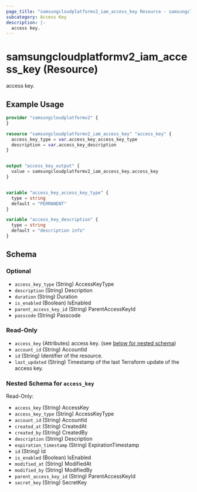```yaml
---
page_title: "samsungcloudplatformv2_iam_access_key Resource - samsungcloudplatformv2"
subcategory: Access Key
description: |-
  access key.
---
```


# samsungcloudplatformv2_iam_access_key (Resource)

access key.

## Example Usage

```terraform
provider "samsungcloudplatformv2" {
}

resource "samsungcloudplatformv2_iam_access_key" "access_key" {
  access_key_type = var.access_key_access_key_type
  description = var.access_key_description
}


output "access_key_output" {
  value = samsungcloudplatformv2_iam_access_key.access_key
}


variable "access_key_access_key_type" {
  type = string
  default = "PERMANENT"
}

variable "access_key_description" {
  type = string
  default = "description info"
}
```

<!-- schema generated by tfplugindocs -->
## Schema

### Optional

- `access_key_type` (String) AccessKeyType
- `description` (String) Description
- `duration` (String) Duration
- `is_enabled` (Boolean) IsEnabled
- `parent_access_key_id` (String) ParentAccessKeyId
- `passcode` (String) Passcode

### Read-Only

- `access_key` (Attributes) access key. (see [below for nested schema](#nestedatt--access_key))
- `account_id` (String) AccountId
- `id` (String) Identifier of the resource.
- `last_updated` (String) Timestamp of the last Terraform update of the access key.

<a id="nestedatt--access_key"></a>
### Nested Schema for `access_key`

Read-Only:

- `access_key` (String) AccessKey
- `access_key_type` (String) AccessKeyType
- `account_id` (String) AccountId
- `created_at` (String) CreatedAt
- `created_by` (String) CreatedBy
- `description` (String) Description
- `expiration_timestamp` (String) ExpirationTimestamp
- `id` (String) Id
- `is_enabled` (Boolean) IsEnabled
- `modified_at` (String) ModifiedAt
- `modified_by` (String) ModifiedBy
- `parent_access_key_id` (String) ParentAccessKeyId
- `secret_key` (String) SecretKey